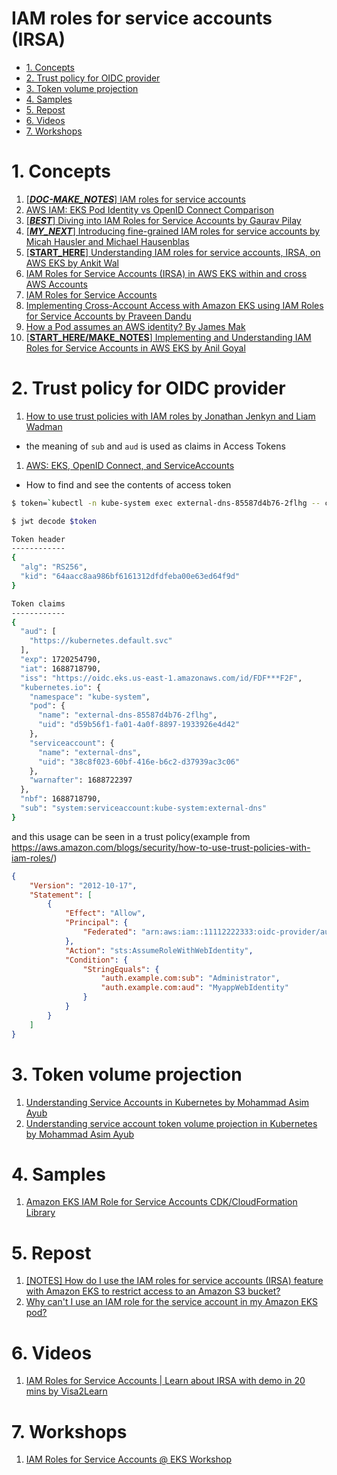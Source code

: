 <h1>IAM roles for service accounts (IRSA)</h1>

<!-- TOC -->

- [1. Concepts](#1-concepts)
- [2. Trust policy for OIDC provider](#2-trust-policy-for-oidc-provider)
- [3. Token volume projection](#3-token-volume-projection)
- [4. Samples](#4-samples)
- [5. Repost](#5-repost)
- [6. Videos](#6-videos)
- [7. Workshops](#7-workshops)

<!-- /TOC -->

# 1. Concepts

1. [[_**DOC-MAKE_NOTES**_] IAM roles for service accounts](https://docs.aws.amazon.com/eks/latest/userguide/iam-roles-for-service-accounts.html)
1. [AWS IAM: EKS Pod Identity vs OpenID Connect Comparison](https://www.perfectscale.io/blog/eks-iam-oidc-vs-pod-identity)
1. [[_**BEST**_] Diving into IAM Roles for Service Accounts by Gaurav Pilay](https://aws.amazon.com/blogs/containers/diving-into-iam-roles-for-service-accounts/)
1. [[_**MY_NEXT**_] Introducing fine-grained IAM roles for service accounts by Micah Hausler and Michael Hausenblas](https://aws.amazon.com/blogs/opensource/introducing-fine-grained-iam-roles-service-accounts/)
1. [[**START_HERE**] Understanding IAM roles for service accounts, IRSA, on AWS EKS by Ankit Wal](https://medium.com/@ankit.wal/the-how-of-iam-roles-for-service-accounts-irsa-on-aws-eks-3d76badb8942)
1. [IAM Roles for Service Accounts (IRSA) in AWS EKS within and cross AWS Accounts](https://platformwale.blog/2023/08/02/iam-roles-for-service-accounts-irsa-in-aws-eks-within-and-cross-aws-accounts/)
1. [IAM Roles for Service Accounts](https://eksctl.io/usage/iamserviceaccounts/)
1. [Implementing Cross-Account Access with Amazon EKS using IAM Roles for Service Accounts by Praveen Dandu](https://www.linkedin.com/pulse/implementing-cross-account-access-amazon-eks-using-iam-praveen-dandu-zj8te/)
1. [How a Pod assumes an AWS identity? By James Mak](https://medium.com/airwalk/how-a-pod-assumes-an-aws-identity-284fc6fda873)
1. [[**START_HERE/MAKE_NOTES**] Implementing and Understanding IAM Roles for Service Accounts in AWS EKS by Anil Goyal](https://medium.com/@anil.goyal0057/implementing-and-understanding-iam-roles-for-service-accounts-in-aws-eks-00e8fd2a0262)

# 2. Trust policy for OIDC provider

1. [How to use trust policies with IAM roles by Jonathan Jenkyn and Liam Wadman](https://aws.amazon.com/blogs/security/how-to-use-trust-policies-with-iam-roles/)
- the meaning of `sub` and `aud` is used as claims in Access Tokens
1. [AWS: EKS, OpenID Connect, and ServiceAccounts](https://rtfm.co.ua/en/aws-eks-openid-connect-and-serviceaccounts/)
- How to find and see the contents of access token

```bash
$ token=`kubectl -n kube-system exec external-dns-85587d4b76-2flhg -- cat /var/run/secrets/kubernetes.io/serviceaccount/token`
```

```bash
$ jwt decode $token

Token header
------------
{
  "alg": "RS256",
  "kid": "64aacc8aa986bf6161312dfdfeba00e63ed64f9d"
}

Token claims
------------
{
  "aud": [
    "https://kubernetes.default.svc"
  ],
  "exp": 1720254790,
  "iat": 1688718790,
  "iss": "https://oidc.eks.us-east-1.amazonaws.com/id/FDF***F2F",
  "kubernetes.io": {
    "namespace": "kube-system",
    "pod": {
      "name": "external-dns-85587d4b76-2flhg",
      "uid": "d59b56f1-fa01-4a0f-8897-1933926e4d42"
    },
    "serviceaccount": {
      "name": "external-dns",
      "uid": "38c8f023-60bf-416e-b6c2-d37939ac3c06"
    },
    "warnafter": 1688722397
  },
  "nbf": 1688718790,
  "sub": "system:serviceaccount:kube-system:external-dns"
}
```

and this usage can be seen in a trust policy(example from https://aws.amazon.com/blogs/security/how-to-use-trust-policies-with-iam-roles/)

```json
{
    "Version": "2012-10-17",
    "Statement": [
        {
            "Effect": "Allow",
            "Principal": {
                "Federated": "arn:aws:iam::11112222333:oidc-provider/auth.example.com"
            },
            "Action": "sts:AssumeRoleWithWebIdentity",
            "Condition": {
                "StringEquals": {
                    "auth.example.com:sub": "Administrator",
                    "auth.example.com:aud": "MyappWebIdentity"
                }
            }
        }
    ]
}
```

# 3. Token volume projection

1. [Understanding Service Accounts in Kubernetes by Mohammad Asim Ayub](https://medium.com/codex/understanding-service-accounts-in-kubernetes-236e22282eeb)
1. [Understanding service account token volume projection in Kubernetes by Mohammad Asim Ayub](https://mohammad-ayub.medium.com/understanding-service-account-token-volume-projection-in-kubernetes-15d5623e7cc7)

# 4. Samples

1. [Amazon EKS IAM Role for Service Accounts CDK/CloudFormation Library](https://github.com/awslabs/amazon-eks-irsa-cfn)

# 5. Repost

1. [[NOTES] How do I use the IAM roles for service accounts (IRSA) feature with Amazon EKS to restrict access to an Amazon S3 bucket?](https://repost.aws/knowledge-center/eks-restrict-s3-bucket)
1. [Why can't I use an IAM role for the service account in my Amazon EKS pod?](https://repost.aws/knowledge-center/eks-pods-iam-role-service-accounts)

# 6. Videos

1. [IAM Roles for Service Accounts | Learn about IRSA with demo in 20 mins by Visa2Learn](https://www.youtube.com/watch?v=otmLHWW3Tos)

# 7. Workshops

1. [IAM Roles for Service Accounts @ EKS Workshop](https://www.eksworkshop.com/docs/security/iam-roles-for-service-accounts/)


